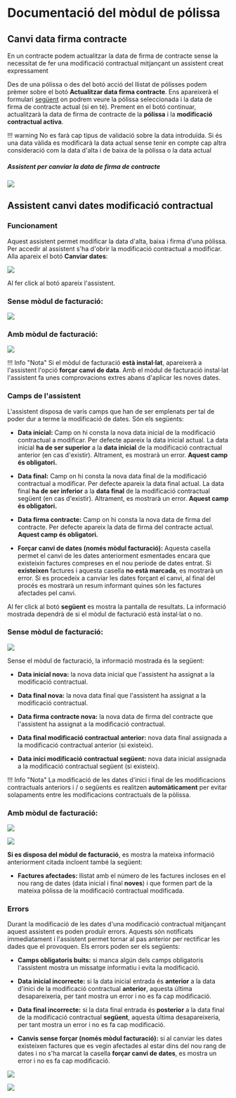 # Documentació del mòdul de pólissa

## Canvi data firma contracte

En un contracte podem actualitzar la data de firma de contracte sense la
necessitat de fer una modificació contractual mitjançant un assistent creat
expressament

Des de una pólissa o des del botó acció del llistat de pólisses podem prèmer
sobre el botó **Actualitzar data firma contracte**. Ens apareixerà el formulari
[següent](#assistent-per-canviar-la-data-de-firma-de-contracte)
on podrem veure la pólissa seleccionada i la data de firma de contracte actual
(si en té). Prement en el botó continuar, actualitzarà la data de firma de
contracte de la **pólissa** i la **modificació contractual activa**.

!!! warning
    No es farà cap tipus de validació sobre la data introduïda. Si és una data
    vàlida es modificarà la data actual sense tenir en compte cap altra
    consideració com la data d'alta i de baixa de la pòlissa o la data actual

##### Assistent per canviar la data de firma de contracte

![](_static/polizas/WizardDataFirmaContracte.png)

## Assistent canvi dates modificació contractual

### Funcionament

Aquest assistent permet modificar la data d'alta, baixa i firma d'una pòlissa.
Per accedir al assistent s'ha d'obrir la modificació contractual a modificar.
Alla apareix el botó **Canviar dates**:

![](_static/polizas/boto_canviar_dates.png)

Al fer click al botó apareix l'assistent.

### Sense mòdul de facturació:

![](_static/polizas/assistent_modcon_1_no_fact.png)

### Amb mòdul de facturació:

![](_static/polizas/assistent_modcon_1.png)

!!! Info "Nota"
    Si el mòdul de facturació **està instal·lat**, apareixerà a l'assistent
    l'opció **forçar canvi de data**.
    Amb el mòdul de facturació instal·lat l'assistent fa unes comprovacions
    extres abans d'aplicar les noves dates.

### Camps de l'assistent

L'assistent disposa de varis camps que han de ser emplenats per tal de poder
dur a terme la modificació de dates. Són els següents:

* **Data inicial:** Camp on hi consta la nova data inicial de la modificació
  contractual a modificar. Per defecte apareix la data inicial actual. La data
  inicial **ha de ser superior** a la **data inicial** de la modificació
  contractual anterior (en cas d'existir). Altrament, es mostrarà un error.
  **Aquest camp és obligatori.**


* **Data final:** Camp on hi consta la nova data final de la modificació
  contractual a modificar. Per defecte apareix la data final actual. La data
  final **ha de ser inferior** a la **data final** de la modificació
  contractual següent (en cas d'existir). Altrament, es mostrarà un error.
  **Aquest camp és obligatori.**


* **Data firma contracte:** Camp on hi consta la nova data de firma del
  contracte. Per defecte apareix la data de firma del contracte actual.
  **Aquest camp és obligatori.**


* **Forçar canvi de dates (només mòdul facturació):** Aquesta casella permet
  el canvi de les dates anteriorment esmentades encara que existeixin factures
  compreses en el nou període de dates entrat. Si **existeixen** factures i
  aquesta casella **no** **està marcada**, es mostrarà un error. Si es
  procedeix a canviar les dates forçant el canvi, al final del procés es
  mostrarà un resum informant quines són les factures afectades pel canvi.

Al fer click al botó **següent** es mostra la pantalla de resultats.
La informació mostrada dependrà de si el mòdul de facturació està instal·lat
o no.

### Sense mòdul de facturació:

![](_static/polizas/assistent_info_1_no_fact.png)

Sense el mòdul de facturació, la informació mostrada és la següent:

* **Data inicial nova:** la nova data inicial que l'assistent ha assignat a
  la modificació contractual.

* **Data final nova:** la nova data final que l'assistent ha assignat a la
  modificació contractual.

* **Data firma contracte nova:** la nova data de firma del contracte que
  l'assistent ha assignat a la modificació contractual.

* **Data final modificació contractual anterior:** nova data final assignada a
  la modificació contractual anterior (si existeix).

* **Data inici modificació contractual següent:** nova data inicial assignada a
  la modificació contractual següent (si existeix).

!!! Info "Nota"
    La modificació de les dates d'inici i final de les modificacions
    contractuals anteriors i / o següents es realitzen **automàticament** per
    evitar solapaments entre les modificacions contractuals de la pòlissa.

### Amb mòdul de facturació:

![](_static/polizas/assistent_info_1.png)

![](_static/polizas/assistent_info_2.png)

**Si es disposa del mòdul de facturació**, es mostra la mateixa informació
anteriorment citada incloent també la següent:

* **Factures afectades:** llistat amb el número de
  les factures incloses en el nou rang de dates (data inicial i final
  **noves**) i que formen part de la mateixa pòlissa de la modificació
  contractual modificada.

### Errors

Durant la modificació de les dates d'una modificació contractual mitjançant
aquest assistent es poden produïr errors. Aquests són notificats immediatament
i l'assistent permet tornar al pas anterior per rectificar les dades que el
provoquen. Els errors poden ser els següents:

* **Camps obligatoris buits:** si manca algún dels camps obligatoris
  l'assistent mostra un missatge informatiu i evita la modificació.

* **Data inicial incorrecte:** si la data inicial entrada és **anterior** a la
  data d'inici de la modificació contractual **anterior**, aquesta última
  desapareixeria, per tant mostra un error i no es fa cap modificació.

* **Data final incorrecte:** si la data final entrada és **posterior** a la
  data final de la modificació contractual **següent**, aquesta última
  desapareixeria, per tant mostra un error i no es fa cap modificació.

* **Canvis sense forçar (només mòdul facturació):** si al canviar les dates
  existeixen factures que es vegin afectades al estar dins del nou rang de
  dates i no s'ha marcat la casella **forçar canvi de dates**, es mostra un
  error i no es fa cap modificació.

![](_static/polizas/error_1.png)

![](_static/polizas/error_2.png)

